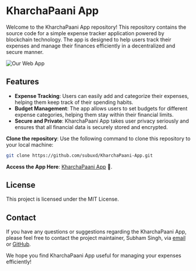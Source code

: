 # KharchaPaani App

Welcome to the KharchaPaani App repository! This repository contains the source code for a simple expense tracker application powered by blockchain technology. The app is designed to help users track their expenses and manage their finances efficiently in a decentralized and secure manner.


![Our Web App](https://pasteboard.co/OySTFYhHRH3o.jpg)



## Features

- **Expense Tracking**: Users can easily add and categorize their expenses, helping them keep track of their spending habits.
- **Budget Management**: The app allows users to set budgets for different expense categories, helping them stay within their financial limits.
- **Secure and Private**: KharchaPaani App takes user privacy seriously and ensures that all financial data is securely stored and encrypted.






**Clone the repository**: Use the following command to clone this repository to your local machine: 
   ```bash
   git clone https://github.com/subuxd/KharchaPaani-App.git
   ```

**Access the App Here**:   [KharchaPaani App](https://mykharchapaani.netlify.app/) 🚀. 

## License

This project is licensed under the MIT License.

## Contact

If you have any questions or suggestions regarding the KharchaPaani App, please feel free to contact the project maintainer, Subham Singh, via [email](mailto:subhamksingh01@gmail.com) or [GitHub](https://github.com/subuxd).

We hope you find KharchaPaani App useful for managing your expenses efficiently!



